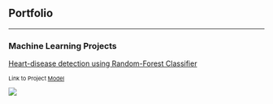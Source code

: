 ## Portfolio

---

### Machine Learning Projects 

[Heart-disease detection using Random-Forest Classifier](/sample_page)
<p style="font-size:11px">Link to Project <a href="[https://github.com/evanca/quick-portfolio](https://colab.research.google.com/drive/1JHLEQDlzqN2tDwggbXCsu8ZK-XcK4q39?usp=sharing)">Model</a></p>
<img src="images/dummy_thumbnail.jpg?raw=true"/>

<!--

---
[Project 2 Title](/pdf/sample_presentation.pdf)
<img src="images/dummy_thumbnail.jpg?raw=true"/>



---
[Project 3 Title](http://example.com/)
<img src="images/dummy_thumbnail.jpg?raw=true"/>

---

### Category Name 2

- [Project 1 Title](http://example.com/)
- [Project 2 Title](http://example.com/)
- [Project 3 Title](http://example.com/)
- [Project 4 Title](http://example.com/)
- [Project 5 Title](http://example.com/)

---




---
<p style="font-size:11px">Page template forked from <a href="https://github.com/evanca/quick-portfolio">evanca</a></p> 

-->

<!-- Remove above link if you don't want to attibute -->

